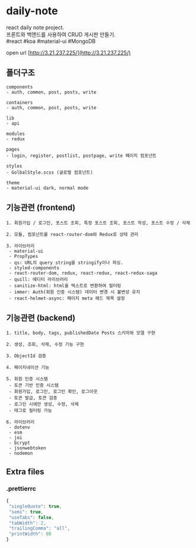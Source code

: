 # daily-note

react daily note project.   
프론트와 백엔드를 사용하여 CRUD 게시판 만들기.   
#react #koa #material-ui #MongoDB   

open url [http://3.21.237.225/](http://3.21.237.225/)

## 폴더구조

```
components
- auth, common, post, posts, write

containers
- auth, common, post, posts, write

lib
- api

modules
- redux

pages
- login, register, postlist, postpage, write 페이지 컴포넌트

styles
- GolbalStyle.scss (글로벌 컴포넌트)

theme
- material-ui dark, normal mode
```

## 기능관련 (frontend)

```
1. 회원가입 / 로그인, 포스트 조회, 특정 포스트 조회, 포스트 작성, 포스트 수정 / 삭제

2. 모듈, 컴포넌트를 react-router-dom와 Redux로 상태 관리

3. 라이브러리
 - material-ui
 - PropTypes
 - qs: URL의 query string을 stringify이나 파싱.
 - styled-components
 - react-router-dom, redux, react-redux, react-redux-saga
 - quill: 에디터 라이브러리
 - sanitize-html: html을 텍스트로 변환하여 필터링
 - immer: Auth(회원 인증 시스템) 데이터 변경 시 불변성 유지
 - react-helmet-async: 페이지 meta 헤드 제목 설정
```

## 기능관련 (backend)

```
1. title, body, tags, publishedDate Posts 스키마와 모델 구현

2. 생성, 조회, 삭제, 수정 기능 구현

3. ObjectId 검증

4. 페이지네이션 기능

5. 회원 인증 시스템
 - 토큰 기반 인증 시스템
 - 회원가입, 로그인, 로그인 확인, 로그아웃
 - 토큰 발급, 토큰 검증
 - 로그인 시에만 생성, 수정, 삭제
 - 태그로 필터링 가능

6. 라이브러리
 - dotenv
 - esm
 - joi
 - bcrypt
 - jsonwebtoken
 - nodemon
```

## Extra files

### .prettierrc

```javascript
{
 "singleQuote": true,
 "semi": true,
 "useTabs": false,
 "tabWidth": 2,
 "trailingComma": "all",
 "printWidth": 80
}
```
